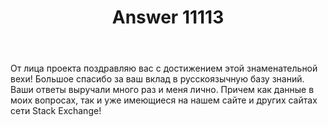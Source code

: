 ﻿---
title: "Answer 11113"
se.owner.user_id: 6
se.owner.display_name: "Nicolas Chabanovsky"
se.owner.link: "https://ru.meta.stackoverflow.com/users/6/nicolas-chabanovsky"
se.answer_id: 11113
se.question_id: 11053
se.post_type: answer
se.is_accepted: False
---
<p>От лица проекта поздравляю вас с достижением этой знаменательной вехи! Большое спасибо за ваш вклад в русскоязычную базу знаний. Ваши ответы выручали много раз и меня лично. Причем как данные в моих вопросах, так и уже имеющиеся на нашем сайте и других сайтах сети Stack Exchange!</p>
